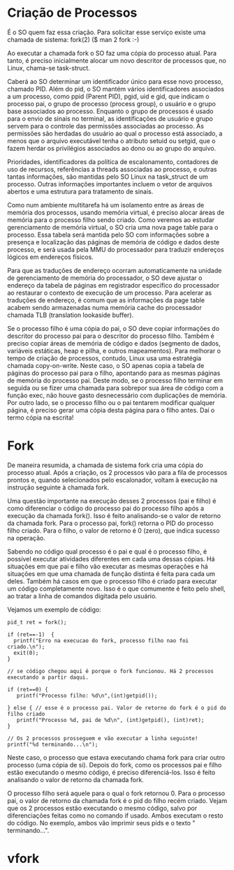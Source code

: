 # Criação de Processos
É o SO quem faz essa criação. Para solicitar esse serviço existe uma chamada de sistema: fork(2) ($ man 2 fork :-)

Ao executar a chamada fork o SO faz uma cópia do processo atual. Para tanto, é preciso inicialmente alocar um novo descritor de processos que, no Linux, chama-se task-struct.

Caberá ao SO determinar um identificador único para esse novo processo, chamado PID. Além do pid, o SO mantém vários identificadores associados a um processo, como ppid (Parent PID), pgid, uid e gid, que indicam o processo pai, o grupo de processo (process group), o usuário e o grupo base associados ao processo. Enquanto o grupo de processos é usado para o envio de sinais no terminal, as identificações de usuário e grupo servem para o controle das permissões associadas ao processo. As permissões são herdadas do usuário ao qual o processo está associado, a menos que o arquivo executável tenha o atributo setuid ou setgid, que o fazem herdar os privilégios associados ao dono ou ao grupo do arquivo.

Prioridades, identificadores da política de escalonamento, contadores de uso de recursos, referências a threads associadas ao processo, e outras tantas informações, são mantidas pelo SO Linux na task_struct de um processo. Outras informações importantes incluem o vetor de arquivos abertos e uma estrutura para tratamento de sinais.

Como num ambiente multitarefa há um isolamento entre as áreas de memória dos processos, usando memória virtual, é preciso alocar áreas de memória para o processo filho sendo criado. Como veremos ao estudar gerenciamento de memória virtual, o SO cria uma nova page table para o processo. Essa tabela será mantida pelo SO com informações sobre a presença e localização das páginas de memória de código e dados deste processo, e será usada pela MMU do processador para traduzir endereços lógicos em endereços físicos.

Para que as traduções de endereço ocorram automaticamente na unidade de gerenciamento de memória do processador, o SO deve ajustar o endereço da tabela de páginas em registrador específico do processador ao restaurar o contexto de execução de um processo. Para acelerar as traduções de endereço, é comum que as informações da page table acabem sendo armazenadas numa memória cache do processador chamada TLB (translation lookaside buffer). 

Se o processo filho é uma cópia do pai, o SO deve copiar informações do descritor do processo pai para o descritor do processo filho. Também é preciso copiar áreas de memória de código e dados (segmento de dados, variáveis estáticas, heap e pilha, e outros mapeamentos). Para melhorar o tempo de criação de processos, contudo, Linux usa uma estratégia chamada copy-on-write. Neste caso, o SO apenas copia a tabela de páginas do processo pai para o filho, apontando para as mesmas páginas de memória do processo pai. Deste modo, se o processo filho terminar em seguida ou se fizer uma chamada para sobrepor sua área de código com a função exec, não houve gasto desnecessário com duplicações de memória. Por outro lado, se o processo filho ou o pai tentarem modificar qualquer página, é preciso gerar uma cópia desta página para o filho antes. Daí o termo cópia na escrita!

# Fork

De maneira resumida, a chamada de sistema fork cria uma cópia do processo atual. Após a criação, os 2 processos vão para a fila de processos prontos e, quando selecionados pelo escalonador, voltam à execução na instrução seguinte à chamada fork.

Uma questão importante na execução desses 2 processos (pai e filho) é como diferenciar o código do processo pai do processo filho após a execução da chamada fork(). Isso é feito analisando-se o valor de retorno da chamada fork. Para o processo pai, fork() retorna o PID do processo filho criado. Para o filho, o valor de retorno é 0 (zero), que indica sucesso na operação.

Sabendo no código qual processo é o pai e qual é o processo filho, é possível executar atividades diferentes em cada uma dessas cópias. Há situações em que pai e filho vão executar as mesmas operações e há situações em que uma chamada de função distinta é feita para cada um deles. Também há casos em que o processo filho é criado para executar um código completamente novo. Isso é o que comumente é feito pelo shell, ao tratar a linha de comandos digitada pelo usuário.

Vejamos um exemplo de código:

```
pid_t ret = fork();

if (ret==-1)  { 
  printf("Erro na execucao do fork, processo filho nao foi criado.\n"); 
  exit(0); 
} 

// se código chegou aqui é porque o fork funcionou. Há 2 processos executando a partir daqui.

if (ret==0) {  
   printf("Processo filho: %d\n",(int)getpid()); 

} else { // esse é o processo pai. Valor de retorno do fork é o pid do filho criado
   printf("Processo %d, pai de %d\n", (int)getpid(), (int)ret); 
}

// Os 2 processos prosseguem e vão executar a linha seguinte!
printf("%d terminando...\n");
```

Neste caso, o processo que estava executando chama fork para criar outro processo (uma cópia de si). Depois do fork, como os processos pai e filho estão executando o mesmo código, é preciso diferenciá-los. Isso é feito analisando o valor de retorno da chamada fork. 

 O processo filho será aquele para o qual o fork retornou 0. Para o processo pai, o valor de retorno da chamada fork é o pid do filho recém criado. Vejam que os 2 processos estão executando o mesmo código, salvo por diferenciações feitas como no comando if usado. Ambos executam o resto do código. No exemplo, ambos vão imprimir seus pids e o texto " terminando...".

# vfork

